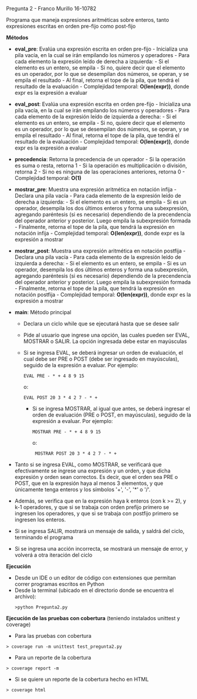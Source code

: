 Pregunta 2 - Franco Murillo 16-10782

Programa que maneja expresiones aritméticas sobre enteros, tanto expresiones escritas en orden pre-fijo como post-fijo

__Métodos__

- __eval_pre__: Evalúa una expresión escrita en orden pre-fijo
        - Inicializa una pila vacía, en la cual se irán empilando los números y operadores
        - Para cada elemento la expresión leído de derecha a izquierda:
            - Si el elemento es un entero, se empila
            - Si no, quiere decir que el elemento es un operador, por lo que se desempilan dos números, se operan, y se empila el resultado
        - Al final, retorna el tope de la pila, que tendrá el resultado de la evaluación
        - Complejidad temporal: __O(len(expr))__, donde expr es la expresión a evaluar

- __eval_post__: Evalúa una expresión escrita en orden pre-fijo
        - Inicializa una pila vacía, en la cual se irán empilando los números y operadores
        - Para cada elemento de la expresión leído de izquierda a derecha:
            - Si el elemento es un entero, se empila
            - Si no, quiere decir que el elemento es un operador, por lo que se desempilan dos números, se operan, y se empila el resultado
        - Al final, retorna el tope de la pila, que tendrá el resultado de la evaluación
        - Complejidad temporal: __O(len(expr))__, donde expr es la expresión a evaluar

- __precedencia__: Retorna la precedencia de un operador
        - Si la operación es suma o resta, retorna 1
        - Si la operación es multiplicación o división, retorna 2
        - Si no es ninguna de las operaciones anteriores, retorna 0
        - Complejidad temporal: __O(1)__

- __mostrar_pre__: Muestra una expresión aritmética en notación infija
        - Declara una pila vacía
        - Para cada elemento de la expresión leído de derecha a izquierda:
            - Si el elemento es un entero, se empila
            - Si es un operador, desempila los dos últimos enteros y forma una subexpresión, agregando paréntesis (si es necesario) dependiendo de la precendencia del operador anterior y posterior. Luego empila la subexpresión formada
        - Finalmente, retorna el tope de la pila, que tendrá la expresión en notación infija
        - Complejidad temporal: __O(len(expr))__, donde expr es la expresión a mostrar

- __mostrar_post__: Muestra una expresión aritmética en notación postfija
        - Declara una pila vacía
        - Para cada elemento de la expresión leído de izquierda a derecha:
            - Si el elemento es un entero, se empila
            - Si es un operador, desempila los dos últimos enteros y forma una subexpresión, agregando paréntesis (si es necesario) dependiendo de la precendencia del operador anterior y posterior. Luego empila la subexpresión formada
        - Finalmente, retorna el tope de la pila, que tendrá la expresión en notación postfija
        - Complejidad temporal: __O(len(expr))__, donde expr es la expresión a mostrar

- __main__: Método principal
  - Declara un ciclo while que se ejecutará hasta que se desee salir
  - Pide al usuario que ingrese una opción, las cuales pueden ser EVAL, MOSTRAR o SALIR. La opción ingresada debe estar en mayúsculas
  - Si se ingresa EVAL, se deberá ingresar un orden de evaluación, el cual debe ser PRE o POST (debe ser ingresado en mayúsculas), seguido de la expresión a evaluar. Por ejemplo:
    ```
    EVAL PRE - * + 4 8 9 15 
    ```
    o:
    ```
    EVAL POST 20 3 * 4 2 7 - * + 
    ```

    - Si se ingresa MOSTRAR, al igual que antes, se deberá ingresar el orden de evaluación (PRE o POST, en mayúsculas), seguido de la expresión a evaluar. Por ejemplo:
      ```
      MOSTRAR PRE - * + 4 8 9 15 
      ```
      o:
      ```
       MOSTRAR POST 20 3 * 4 2 7 - * + 
      ```
- Tanto si se ingresa EVAL, como MOSTRAR, se verificará que efectivamente se ingrese una expresión y un orden, y que dicha expresión y orden sean correctos. Es decir, que el orden sea PRE o POST, que en la expresión haya al menos 3 elementos, y que únicamente tenga enteros y los símbolos '+', '-', '*' o '/'.
- Además, se verifica que en la expresión haya k enteros (con k >= 2), y k-1 operadores, y que si se trabaja con orden prefijo primero se ingresen los operadores, y que si se trabaja con postfijo primero se ingresen los enteros.
- Si se ingresa SALIR, mostrará un mensaje de salida, y saldrá del ciclo, terminando el programa
- Si se ingresa una acción incorrecta, se mostrará un mensaje de error, y volverá a otra iteración del ciclo
  

__Ejecución__
- Desde un IDE o un editor de código con extensiones que permitan correr programas escritos en Python
- Desde la terminal (ubicado en el directorio donde se encuentra el archivo):
  ```
  >python Pregunta2.py 
  ```

      
__Ejecución de las pruebas con cobertura__ (teniendo instalados unittest y coverage)
- Para las pruebas con cobertura

 ```
 > coverage run -m unittest test_pregunta2.py
 ```

- Para un reporte de la cobertura
```     
> coverage report -m
```

- Si se quiere un reporte de la cobertura hecho en HTML
```
> coverage html
```
    

